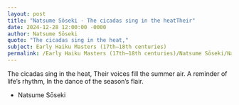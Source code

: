 ```yaml
---
layout: post
title: "Natsume Sōseki - The cicadas sing in the heatTheir"
date: 2024-12-28 12:00:00 -0000
author: Natsume Sōseki
quote: "The cicadas sing in the heat,"
subject: Early Haiku Masters (17th–18th centuries)
permalink: /Early Haiku Masters (17th–18th centuries)/Natsume Sōseki/Natsume Sōseki - The cicadas sing in the heatTheir
---
```


The cicadas sing in the heat,
Their voices fill the summer air.
A reminder of life’s rhythm,
In the dance of the season’s flair.

- Natsume Sōseki
